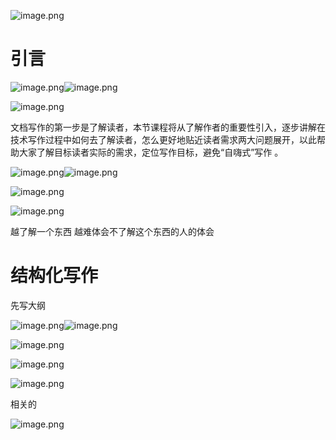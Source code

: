 ![image.png](./assets/image.png)






# 引言


![image.png](./assets/1702909248527-image.png)![image.png](./assets/1702909281353-image.png)

![image.png](./assets/1702909287643-image.png)


文档写作的第一步是了解读者，本节课程将从了解作者的重要性引入，逐步讲解在技术写作过程中如何去了解读者，怎么更好地贴近读者需求两大问题展开，以此帮助大家了解目标读者实际的需求，定位写作目标，避免“自嗨式”写作 。


![image.png](./assets/1702909450071-image.png)![image.png](./assets/1702909509243-image.png)


![image.png](./assets/1702909512120-image.png)


![image.png](./assets/1702909625726-image.png)


越了解一个东西 越难体会不了解这个东西的人的体会


# 结构化写作

先写大纲


![image.png](./assets/1702994090021-image.png)![image.png](./assets/1702994109240-image.png)


![image.png](./assets/1702994150307-image.png)


![image.png](./assets/1702994232134-image.png)


![image.png](./assets/1702994262281-image.png)





相关的

![image.png](./assets/1702994321971-image.png)
